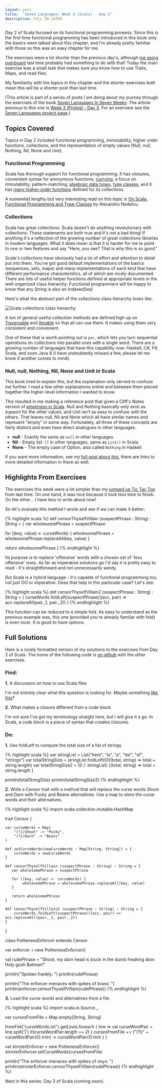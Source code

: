 ```yaml
---
layout: post
title:  "Seven Languages: Week 4 (Scala) - Day 2"
description: FILL IN LATER
---
```


Day 2 of Scala focused on its functional programming prowess. Since this is
the first time functional programming has been introduced in this book only the
basics were talked about this chapter, and I'm already pretty familiar with
those so this was an easy chapter for me.

The exercises were a lot shorter than the previous day's, although [me going
overboard](/projects/arbitrarily-sized-tic-tac-toe/) last
time probably had something to do with that! Today the main exercise was
a small task that makes sure you know how to use Traits, Maps, and read files.

My familiarity with the topics in this chapter and the shorter
exercises both mean this will be a shorter post than last time.

<div class="interjection"><p>
(This article is part of a series of posts I am doing about my journey through the exercises of the book <a href="http://pragprog.com/book/btlang/seven-languages-in-seven-weeks">Seven Languages In Seven Weeks</a>. The article previous to this one is <a href="/blog/2013/03/28/seven-languages-week-3-day-3/">Week 3 (Prolog) - Day 3</a>. For an overview see the <a href="/projects/seven-languages-in-seven-weeks/">Seven Languages project page</a>.)
</p></div>

Topics Covered
---

Topics in Day 2 included functional programming, immutability, higher order functions, collections, and the
representation of empty values (Null, null, Nothing, Nil, None and Unit).

<h3>Functional Programming</h3>

Scala has thorough support for functional programming. It has closures,
convenient syntax for anonymous functions,
[currying](http://www.scala-lang.org/node/135), a focus on immutability,
pattern-matching, [algebraic data
types](http://gleichmann.wordpress.com/2011/01/30/functional-scala-algebraic-datatypes-enumerated-types/),
[type
classes](http://www.sidewayscoding.com/2011/01/introduction-to-type-classes-in-scala.html),
and it has [many higher-order
functions](http://www.scala-lang.org/api/current/index.html#scala.collection.Iterable)
defined for its collections.

A somewhat lengthy but very interesting read on this topic is [On Scala, Functional
Programming and Type-Classes](https://www.bionicspirit.com/blog/2012/11/02/scala-functional-programming-type-classes.html) by Alexandru Nedelcu.

<h3>Collections</h3>

Scala has great collections. Scala doesn't do anything revolutionary with
collections. These statements are both true and it's not a bad thing! If
anything it's a reflection of the growing number of great collections libraries
in modern languages. What it does mean is that it is harder for me to point to
one or two features and say "Here, you see? That is why this is so good."

Scala's collections have obviously had a lot of effort and attention to detail
put into them. You've got good default implementations of the basics (sequences,
sets, maps) and many implementations of each kind that have different
performance characteristics, all of which are nicely documented. There are lots
of useful helper functions defined at appropriate levels in the well-organized
class hierarchy. Functional programmers will be happy to know that any String is
also an IndexedSeq!

Here's what the abstract part of the collections class hierarchy looks like:

![Scala collections class hierarchy](/img/scala-collections.png)

A ton of general useful collection methods are defined high up on
[Traversable](http://www.scala-lang.org/api/current/index.html#scala.collection.Traversable)
and
[Iterable](http://www.scala-lang.org/api/current/index.html#scala.collection.Iterable)
so that all can use them. It makes using them very consistent and convenient.

One of these that is worth pointing out is `par`, which lets you turn sequential
operations on collections into parallel ones with a single word. There are a
growing number of languages that have this capability now: Haskell, C#, F#,
Scala, and soon Java 8 (I have undoubtedly missed a few, please let me know if
another comes to mind).

<h3>Null, null, Nothing, Nil, None and Unit in Scala</h3>

This book tried to explain this, but the explanation only served to confuse me
further. I read a few other explanations online and between them pieced together
the higher-level information I wanted to know.

This resulted in me making a reference post that gives a Cliff's Notes version
of [emptiness in Scala](/blog/2013/03/31/representing-empty-in-scala/).
Null and Nothing basically only exist as support for the other values, and Unit
isn't as easy to confuse with the others. That leaves null, Nil and None which
all have similar names and represent "empty" in some way. Fortunately, all
three of these concepts are fairly distinct and even have direct analogues in
other languages.

 * **null** - Exactly the same as `null` in other languages.
 * **Nil** - Empty list. `[]` in other languages, same as `List()` in Scala.
 * **None** - The empty case of Option, also called `Nothing` in Haskell.

If you want more information, see my [full post about this](/blog/2013/03/31/representing-empty-in-scala/), there are links to more
detailed information in there as well.

Highlights From Exercises
---

The exercises this week were a lot simpler than my [jumped up Tic Tac
Toe](/projects/arbitrarily-sized-tic-tac-toe/) from last time. On one hand, it
was nice because it took less time to finish. On the other... I have less
to write about now!

So let's evaluate this method I wrote and see if we can make it better:

{% highlight scala %}
def censorThyselfVillain (suspectPhrase : String) : String = {
   var wholesomePhrase = suspectPhrase

   for ((key, value) <- curseWords) {
        wholesomePhrase = wholesomePhrase.replaceAll(key, value)
   }

   return wholesomePhrase
}
{% endhighlight %}

Its purpose is to replace 'offensive' words with a chosen set of 'less
offensive' ones. As far as imperative solutions go I'd say it is pretty easy to
read - it's straightforward and not unnecessarily wordy.

But Scala is a hybrid language - it's capable of functional programming too, not
just OO or imperative. Does that help in this particular case? Let's see:

{% highlight scala %}
def censorThyselfVillain2 (suspectPhrase : String) : String = {
    curseWords.foldLeft(suspectPhrase)((acc, pair) => acc.replaceAll(pair._1, pair._2))
}
{% endhighlight %}

This function can be reduced to a simple fold. As easy to understand as the
previous example was, this one (provided you're already familiar with fold) is
even nicer. It is good to have options.

Full Solutions
---

Here is a nicely formatted version of my solutions to the exercises from Day 2 of Scala. The home of the following code is [on github](https://github.com/nickknw/seven-languages-in-seven-weeks/blob/master/week-4-scala/day2.scala) with the other exercises.

<div id="formatted_solutions">

<h3>Find:</h3>

<div class="question"><b>1.</b> A discussion on how to use Scala files</div>

<p> I'm not entirely clear what this question is looking for. Maybe something
<a href="http://www.scala-lang.org/node/166">like this</a>?</p>

<div class="question"><b>2.</b> What makes a closure different from a code block</div>

<p>I'm not sure I've got my terminology straight here, but I will give it a go.
In Scala, a code block is a piece of syntax that creates closures.</p>

<h3>Do:</h3>

<div class="question"><b>1.</b> Use foldLeft to compute the total size of a list of strings.</div>

{% highlight scala %}
var stringList = List("here", "is", "a", "list", "of", "strings")
var totalStringSize = stringList.foldLeft(0)((total, string) => total + string.length)
var totalStringSize2 = (0 /: stringList) {(total, string) => total + string.length }

println(totalStringSize)
println(totalStringSize2)
{% endhighlight %}

<div class="question"><b>2.</b> Write a Censor trait with a method that will replace the curse words Shoot and Darn with Pucky and Beans alternatives. Use a map to store the curse words and their alternatives.</div>

{% highlight scala %}
import scala.collection.mutable.HashMap

trait Censor {

    var curseWords = Map(
        "(?i)Shoot" -> "Pucky",
        "(?i)Darn" -> "Beans"
    )

    def setCurseWords(newCurseWords : Map[String, String]) = {
        curseWords = newCurseWords
    }

    def censorThyselfVillain (suspectPhrase : String) : String = {
       var wholesomePhrase = suspectPhrase

       for ((key, value) <- curseWords) {
            wholesomePhrase = wholesomePhrase.replaceAll(key, value)
       }

       return wholesomePhrase
    }

    def censorThyselfVillain2 (suspectPhrase : String) : String = {
        curseWords.foldLeft(suspectPhrase)((acc, pair) => acc.replaceAll(pair._1, pair._2))
    }
}

class PolitenessEnforcer extends Censor

var enforcer = new PolitenessEnforcer()

val rudePhrase = "Shoot, my darn head is stuck in the dumb freaking door. Holy gosh Batman!"

println("Spoken frankly: ")
println(rudePhrase)

println("The enforcer menaces with spikes of brass: ")
println(enforcer.censorThyselfVillain(rudePhrase))
{% endhighlight %}

<div class="question"><b>3.</b> Load the curse words and alternatives from a file.</div>

{% highlight scala %}
import scala.io.Source._

var cursesFromFile = Map.empty[String, String]

fromFile("curseWords.txt").getLines.foreach { line =>
    val curseWordPair = line.split('|')
    if(curseWordPair.length == 2) {
        cursesFromFile += ("(?i)" + curseWordPair(0).trim) -> curseWordPair(1).trim
    }
}

val stricterEnforcer = new PolitenessEnforcer()
stricterEnforcer.setCurseWords(cursesFromFile)

println("The enforcer menaces with spikes of onyx: ")
println(stricterEnforcer.censorThyselfVillain(rudePhrase))
{% endhighlight %}

</div>

Next in this series: Day 3 of Scala (coming soon).
